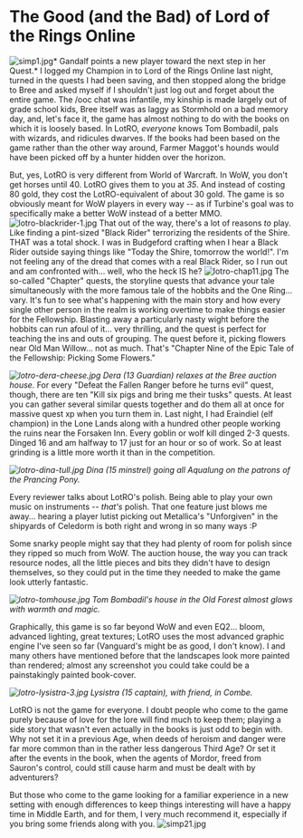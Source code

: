 # The Good (and the Bad) of Lord of the Rings Online

![simp1.jpg](http://westkarana.com/wp-content/uploads/2007/04/simp1.jpg)*
Gandalf points a new player toward the next step in her Quest.*
I logged my Champion in to Lord of the Rings Online last night, turned in the quests I had been saving, and then stopped along the bridge to Bree and asked myself if I shouldn't just log out and forget about the entire game. The /ooc chat was infantile, my kinship is made largely out of grade school kids, Bree itself was as laggy as Stormhold on a bad memory day, and, let's face it, the game has almost nothing to do with the books on which it is loosely based. In LotRO, *everyone* knows Tom Bombadil, pals with wizards, and ridicules dwarves. If the books had been based on the game rather than the other way around, Farmer Maggot's hounds would have been picked off by a hunter hidden over the horizon.

But, yes, LotRO is very different from World of Warcraft. In WoW, you don't get horses until 40. LotRO gives them to you at *35*. And instead of costing 80 gold, they cost the LotRO-equivalent of about 30 gold. The game is so obviously meant for WoW players in every way -- as if Turbine's goal was to specifically make a better WoW instead of a better MMO.
![lotro-blackrider-1.jpg](http://westkarana.com/wp-content/uploads/2007/04/lotro-blackrider-1.jpg)
That out of the way, there's a lot of reasons *to* play. Like finding a pint-sized "Black Rider" terrorizing the residents of the Shire. THAT was a total shock. I was in Budgeford crafting when I hear a Black Rider outside saying things like "Today the Shire, tomorrow the world!". I'm not feeling any of the dread that comes with a real Black Rider, so I run out and am confronted with... well, who the heck IS he?
![lotro-chap11.jpg](http://westkarana.com/wp-content/uploads/2007/04/lotro-chap11.jpg)
The so-called "Chapter" quests, the storyline quests that advance your tale simultaneously with the more famous tale of the hobbits and the One Ring... vary. It's fun to see what's happening with the main story and how every single other person in the realm is working overtime to make things easier for the Fellowship. Blasting away a particularly nasty wight before the hobbits can run afoul of it... very thrilling, and the quest is perfect for teaching the ins and outs of grouping. The quest before it, picking flowers near Old Man Willow... not as much. That's "Chapter Nine of the Epic Tale of the Fellowship: Picking Some Flowers."

*![lotro-dera-cheese.jpg](http://westkarana.com/wp-content/uploads/2007/04/lotro-dera-cheese.jpg)
Dera (13 Guardian) relaxes at the Bree auction house.*
For every "Defeat the Fallen Ranger before he turns evil" quest, though, there are ten "Kill six pigs and bring me their tusks" quests. At least you can gather several similar quests together and do them all at once for massive quest xp when you turn them in. Last night, I had Eraindiel (elf champion) in the Lone Lands along with a hundred other people working the ruins near the Forsaken Inn. Every goblin or wolf kill dinged 2-3 quests. Dinged 16 and am halfway to 17 just for an hour or so of work. So at least grinding is a little more worth it than in the competition.



*![lotro-dina-tull.jpg](http://westkarana.com/wp-content/uploads/2007/04/lotro-dina-tull.jpg)
Dina (15 minstrel) going all Aqualung on the patrons of the Prancing Pony.*

Every reviewer talks about LotRO's polish. Being able to play your own music on instruments -- *that's* polish. That one feature just blows me away... hearing a player lutist picking out Metallica's "Unforgiven" in the shipyards of Celedorm is both right and wrong in so many ways :P

Some snarky people might say that they had plenty of room for polish since they ripped so much from WoW. The auction house, the way you can track resource nodes, all the little pieces and bits they didn't have to design themselves, so they could put in the time they needed to make the game look utterly fantastic.

*![lotro-tomhouse.jpg](http://westkarana.com/wp-content/uploads/2007/04/lotro-tomhouse.jpg)
Tom Bombadil's house in the Old Forest almost glows with warmth and magic.*

Graphically, this game is so far beyond WoW and even EQ2... bloom, advanced lighting, great textures; LotRO uses the most advanced graphic engine I've seen so far (Vanguard's might be as good, I don't know). I and many others have mentioned before that the landscapes look more painted than rendered; almost any screenshot you could take could be a painstakingly painted book-cover.

*![lotro-lysistra-3.jpg](http://westkarana.com/wp-content/uploads/2007/04/lotro-lysistra-3.jpg)
Lysistra (15 captain), with friend, in Combe.*

LotRO is not the game for everyone. I doubt people who come to the game purely because of love for the lore will find much to keep them; playing a side story that wasn't even actually in the books is just odd to begin with. Why not set it in a previous Age, when deeds of heroism and danger were far more common than in the rather less dangerous Third Age? Or set it after the events in the book, when the agents of Mordor, freed from Sauron's control, could still cause harm and must be dealt with by adventurers?

But those who come to the game looking for a familiar experience in a new setting with enough differences to keep things interesting will have a happy time in Middle Earth, and for them, I very much recommend it, especially if you bring some friends along with you.
![simp21.jpg](http://westkarana.com/wp-content/uploads/2007/04/simp21.jpg)










